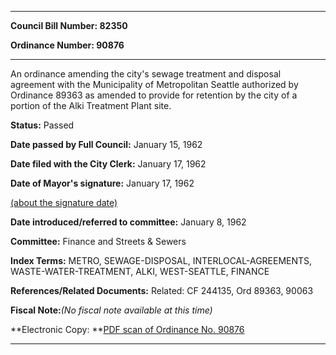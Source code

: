 

********

**Council Bill Number: 82350**
   
**Ordinance Number: 90876**
********

 An ordinance amending the city's sewage treatment and disposal agreement with the Municipality of Metropolitan Seattle authorized by Ordinance 89363 as amended to provide for retention by the city of a portion of the Alki Treatment Plant site.

**Status:** Passed
   
**Date passed by Full Council:** January 15, 1962
   
**Date filed with the City Clerk:** January 17, 1962
   
**Date of Mayor's signature:** January 17, 1962
   
[(about the signature date)](/~public/approvaldate.htm)
   
   
   
**Date introduced/referred to committee:** January 8, 1962
   
**Committee:** Finance and Streets & Sewers
   
   
**Index Terms:** METRO, SEWAGE-DISPOSAL, INTERLOCAL-AGREEMENTS, WASTE-WATER-TREATMENT, ALKI, WEST-SEATTLE, FINANCE

**References/Related Documents:** Related: CF 244135, Ord 89363, 90063

**Fiscal Note:**_(No fiscal note available at this time)_

**Electronic Copy: **[PDF scan of Ordinance No. 90876](/~archives/Ordinances/Ord_90876.pdf)

********

